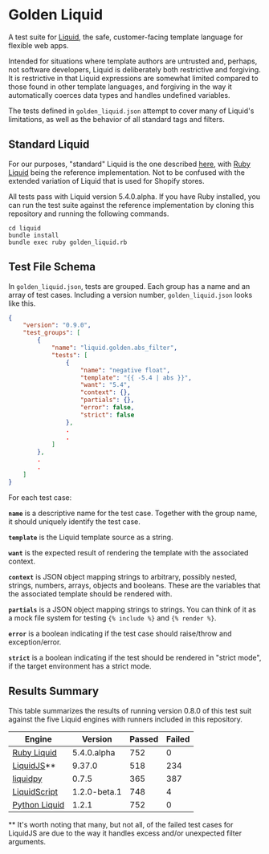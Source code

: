 # Golden Liquid

A test suite for [Liquid](https://shopify.github.io/liquid/), the safe, customer-facing template language for flexible web apps.

Intended for situations where template authors are untrusted and, perhaps, not software developers, Liquid is deliberately both restrictive and forgiving. It is restrictive in that Liquid expressions are somewhat limited compared to those found in other template languages, and forgiving in the way it automatically coerces data types and handles undefined variables.

The tests defined in `golden_liquid.json` attempt to cover many of Liquid's limitations, as well as the behavior of all standard tags and filters.

## Standard Liquid

For our purposes, "standard" Liquid is the one described [here](https://shopify.github.io/liquid/), with [Ruby Liquid](https://github.com/Shopify/liquid) being the reference implementation. Not to be confused with the extended variation of Liquid that is used for Shopify stores.

All tests pass with Liquid version 5.4.0.alpha. If you have Ruby installed, you can run the test suite against the reference implementation by cloning this repository and running the following commands.

```
cd liquid
bundle install
bundle exec ruby golden_liquid.rb
```

## Test File Schema

In `golden_liquid.json`, tests are grouped. Each group has a name and an array of test cases. Including a version number, `golden_liquid.json` looks like this.

```json
{
    "version": "0.9.0",
    "test_groups": [
        {
            "name": "liquid.golden.abs_filter",
            "tests": [
                {
                    "name": "negative float",
                    "template": "{{ -5.4 | abs }}",
                    "want": "5.4",
                    "context": {},
                    "partials": {},
                    "error": false,
                    "strict": false
                },
                .
                .
            ]
        },
        .
        .
    ]
}
```

For each test case:

**`name`** is a descriptive name for the test case. Together with the group name, it
should uniquely identify the test case.

**`template`** is the Liquid template source as a string.

**`want`** is the expected result of rendering the template with the associated
context.

**`context`** is JSON object mapping strings to arbitrary, possibly nested, strings,
numbers, arrays, objects and booleans. These are the variables that the associated
template should be rendered with.

**`partials`** is a JSON object mapping strings to strings. You can think of it as a
mock file system for testing `{% include %}` and `{% render %}`.

**`error`** is a boolean indicating if the test case should raise/throw and
exception/error.

**`strict`** is a boolean indicating if the test should be rendered in "strict mode",
if the target environment has a strict mode.

## Results Summary

This table summarizes the results of running version 0.8.0 of this test suit against the five Liquid engines with runners included in this repository.

| Engine                                                | Version      | Passed | Failed |
| ----------------------------------------------------- | ------------ | ------ | ------ |
| [Ruby Liquid](https://github.com/Shopify/liquid)      | 5.4.0.alpha  | 752    | 0      |
| [LiquidJS](https://github.com/harttle/liquidjs)\*\*   | 9.37.0       | 518    | 234    |
| [liquidpy](https://github.com/pwwang/liquidpy)        | 0.7.5        | 365    | 387    |
| [LiquidScript](https://github.com/jg-rp/liquidscript) | 1.2.0-beta.1 | 748    | 4      |
| [Python Liquid](https://github.com/jg-rp/liquid)      | 1.2.1        | 752    | 0      |

\*\* It's worth noting that many, but not all, of the failed test cases for LiquidJS are due to the way it handles excess and/or unexpected filter arguments.
